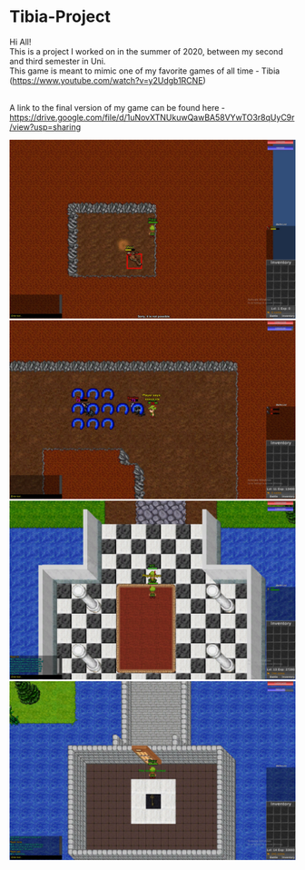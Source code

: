 # Tibia-Project
Hi All!<br />
This is a project I worked on in the summer of 2020, between my second and third semester in Uni.<br />
This game is meant to mimic one of my favorite games of all time - Tibia (https://www.youtube.com/watch?v=y2Udgb1RCNE)<br /><br />


A link to the final version of my game can be found here - https://drive.google.com/file/d/1uNovXTNUkuwQawBA58VYwTO3r8qUyC9r/view?usp=sharing<br />


![alt text](https://github.com/diamlior/Tibia-Project/blob/master/Assets/Screenshots/Tibia_Screenshot1.jpg)<br />
![alt text](https://github.com/diamlior/Tibia-Project/blob/master/Assets/Screenshots/Tibia_Screenshot2.jpg)<br />
![alt text](https://github.com/diamlior/Tibia-Project/blob/master/Assets/Screenshots/Tibia_Screenshot3.jpg)<br />
![alt text](https://github.com/diamlior/Tibia-Project/blob/master/Assets/Screenshots/Tibia_Screenshot4.jpg)<br />

